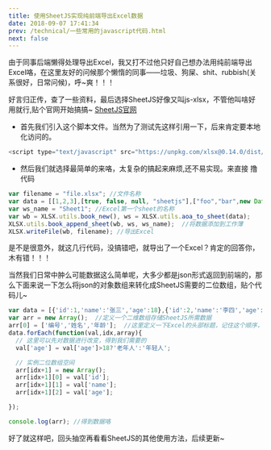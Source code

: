 ```yaml
---
title: 使用SheetJS实现纯前端导出Excel数据
date: 2018-09-07 17:41:34
prev: /technical/一些常用的javascript代码.html
next: false
---
```

由于同事后端懒得处理导出Excel，我又打不过他只好自己想办法用纯前端导出Excel咯，在这里友好的问候那个懒惰的同事——垃圾、狗屎、shit、rubbish(关系很好，日常问候)，呼~爽！！！

好言归正传，查了一些资料，最后选择SheetJS好像又叫js-xlsx，不管他叫啥好用就行,贴个官网开始搞搞~ [SheetJS官网](https://sheetjs.com)

+ 首先我们引入这个脚本文件。当然为了测试先这样引用一下，后来肯定要本地化访问的。
```javascript
<script type="text/javascript" src="https://unpkg.com/xlsx@0.14.0/dist/xlsx.full.min.js"></script>
```
+ 然后我们就选择最简单的来咯，太复杂的搞起来麻烦,还不易实现。来直接 撸代码
```javascript
var filename = "file.xlsx"; //文件名称
var data = [[1,2,3],[true, false, null, "sheetjs"],["foo","bar",new Date("2014-02-19T14:30Z"), "0.3"], ["baz", null, "qux"]];  //数据，一定注意需要时二维数组
var ws_name = "Sheet1"; //Excel第一个sheet的名称
var wb = XLSX.utils.book_new(), ws = XLSX.utils.aoa_to_sheet(data);
XLSX.utils.book_append_sheet(wb, ws, ws_name);  //将数据添加到工作薄
XLSX.writeFile(wb, filename); //导出Excel
```
是不是很意外，就这几行代码，没搞错吧，就导出了一个Excel？肯定的回答你，木有错！！！

当然我们日常中肿么可能数据这么简单呢，大多少都是json形式返回到前端的，那么下面来说一下怎么将json的对象数组来转化成SheetJS需要的二位数组，贴个代码儿~
```javascript
var data = [{'id':1,'name':'张三','age':18},{'id':2,'name':'李四','age':16},{'id':'3','name':'王天霸','age':20}]; //原始数据
var arr = new Array();  //定义一个二维数组存储SheetJS所需数据
arr[0] = ['编号','姓名','年龄'];  //这里定义一下Excel的头部标题，记住这个顺序，因为后面需要按照这个顺序填充json里的数据
data.forEach(function(val,idx,array){
  // 这里可以先对数据进行改变，得到我们需要的
  val['age'] = val['age']>18?'老年人':'年轻人';

  // 实例二位数组空间
  arr[idx+1] = new Array();
  arr[idx+1][0] = val['id'];
  arr[idx+1][1] = val['name'];
  arr[idx+1][2] = val['age'];

});

console.log(arr); //得到数据咯
```
好了就这样吧，回头抽空再看看SheetJS的其他使用方法，后续更新~


